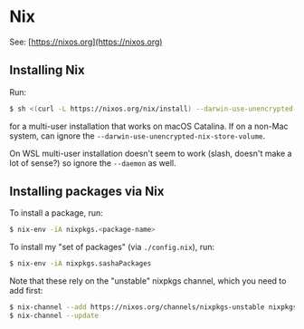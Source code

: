 # Nix

See: [https://nixos.org](https://nixos.org)

## Installing Nix

Run:

```sh
$ sh <(curl -L https://nixos.org/nix/install) --darwin-use-unencrypted-nix-store-volume --daemon
```

for a multi-user installation that works on macOS Catalina. If on a non-Mac system, can ignore
the `--darwin-use-unencrypted-nix-store-volume`.

On WSL multi-user installation doesn't seem to work (slash, doesn't make a lot of sense?) so ignore
the `--daemon` as well.

## Installing packages via Nix

To install a package, run:

```sh
$ nix-env -iA nixpkgs.<package-name>
```

To install my "set of packages" (via `./config.nix`), run:

```sh
$ nix-env -iA nixpkgs.sashaPackages
```

Note that these rely on the "unstable" nixpkgs channel, which you need to add first:

```sh
$ nix-channel --add https://nixos.org/channels/nixpkgs-unstable nixpkgs-unstable
$ nix-channel --update
```
